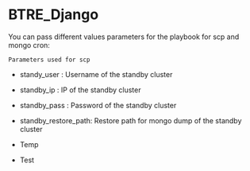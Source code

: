 # BTRE_Django
You can pass different values parameters for the playbook for scp and mongo cron:

``` Parameters used for scp ```
* standy_user         : Username of the standby cluster
* standby_ip          : IP of the standby cluster
* standby_pass        : Password of the standby cluster
* standby_restore_path: Restore path for mongo dump of the standby cluster

* Temp
* Test
